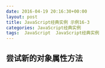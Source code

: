 ```yaml
---
date: 2016-04-19 20:16:30+00:00
layout: post
title: JavaScript经典实例 示例16-3
categories: JavaScript经典实例
tags:  JavaScript  JavaScript经典实例
---
```

尝试新的对象属性方法
----------------

<html>
    <head>
        <title>Constructor Chaining</title>
        <meta charset="utf-8" />
        <script type="text/javascript">
            
            // Book定制对象
            function Book(title, author) {
                var title = title,
                    author = author;
                
                this.getTitle = function() {
                    return 'Title: ' + title;
                }
                
                this.getAuthor = function() {
                    return 'Author: ' + author;
                }
                
            }
            
            // TechBook继承自Book
            function TechBook(title, author, category) {
                var category = category;
                
                this.getCategory = function() {
                    return 'Technical Category: ' + category;
                }
                
                Book.apply(this, arguments);
                this.getBook = function() {
                    return this.getTitle() + ' ' + author + ' ' + this.getCategory();
                }
                
            }
            
            window.onload = function() {
                try {
                    
                    // DOM 测试，Webkit在这里一败涂地
                    var img = new Image();
                    
                    // 添加新的属性和描述符
                    Object.defineProperty(img, 'geolatitude',{
                        get: function() { return geolatitude; },
                        set: function(val) { geolatitude = val; },
                        enumerable: true,
                        configurable: true
                    });
                    
                    // 测试configurable和enumerable属性
                    var props = 'Image has ';
                    
                    for (var prop in img) {
                        props += prop + ' ';
                    }
                    document.getElementById("result1").innerHTML = props;
                } catch(e) {
                    document.getElementById("result2").innerHTML = e;
                }
                
                try {
                
                    // 现在，我们在IE8中失败
                    
                    // 链化对象构造函数
                    TechBook.prototype = new Book();
                    
                    // 添加新的属性和属性描述符
                    Object.defineProperty(TechBook, 'experience',{
                        get: function() { return category; },
                        set: function(value) { category = value; },
                        enumerable: false,
                        configurable: true
                    });
                    
                    // 获取属性描述符并打印
                    var val = Object.getOwnPropertyDescriptor(TechBook, 'experience');
                    document.getElementById("result3").innerHTML = JSON.stringify(val);
                    
                    // 测试configurable和enumerable属性
                    var props = 'Image has ';
                    
                    for (var prop in TechBook) {
                        props += prop + ' ';
                    }
                    
                    document.getElementById("result4").innerHTML = props;
                    Object.defineProperty(TechBook, 'experience',{
                        enumerable: true
                    });
                    props = 'TechBook now has ';
                    for (var prop in TechBook) {
                        props += prop + ' ';
                    }
                    
                    document.getElementById("result5").innerHTML = props;
                    
                    // 创建TechBook实例
                    var newBook = new TechBook('The JavaScript Cookbook', 'Shelley Powers', 'Programming');
                    
                    // 测试新的setter
                    newBook.experience = 'intermediate';
                    
                    // 测试数据描述符
                    Object.defineProperty(newBook, 'publisher',{
                        value: "O'Reilly",
                        writable: false,
                        enumerable: true,
                        configurable: true
                    });
                    
                    // 测试writable
                    newBook.publisher = 'Some Other';
                    document.getElementById("result6").innerHTML = newBook.publisher;
                } catch(e) {
                    document.getElementById("result7").innerHTML = e;
                }
                
            }
        </script>
    </head>
    <body>
        <p>some content</p>
        <div id="result1"></div>
        <div id="result2"></div>
        <div id="result3"></div>
        <div id="result4"></div>
        <div id="result5"></div>
        <div id="result6"></div>
        <div id="result7"></div>
    </body>
</html>

源码如下：

{% highlight html linenos %}
<!DOCTYPE html>
<html>
    <head>
        <title>Constructor Chaining</title>
        <meta charset="utf-8" />
        <script type="text/javascript">
            
            // Book定制对象
            function Book(title, author) {
                var title = title,
                    author = author;
                
                this.getTitle = function() {
                    return 'Title: ' + title;
                }
                
                this.getAuthor = function() {
                    return 'Author: ' + author;
                }
                
            }
            
            // TechBook继承自Book
            function TechBook(title, author, category) {
                var category = category;
                
                this.getCategory = function() {
                    return 'Technical Category: ' + category;
                }
                
                Book.apply(this, arguments);
                this.getBook = function() {
                    return this.getTitle() + ' ' + author + ' ' + this.getCategory();
                }
                
            }
            
            window.onload = function() {
                try {
                    
                    // DOM 测试，Webkit在这里一败涂地
                    var img = new Image();
                    
                    // 添加新的属性和描述符
                    Object.defineProperty(img, 'geolatitude',{
                        get: function() { return geolatitude; },
                        set: function(val) { geolatitude = val; },
                        enumerable: true,
                        configurable: true
                    });
                    
                    // 测试configurable和enumerable属性
                    var props = 'Image has ';
                    
                    for (var prop in img) {
                        props += prop + ' ';
                    }
                    
                    alert(props);
                } catch(e) {
                    alert(e);
                }
                
                try {
                
                    // 现在，我们在IE8中失败
                    
                    // 链化对象构造函数
                    TechBook.prototype = new Book();
                    
                    // 添加新的属性和属性描述符
                    Object.defineProperty(TechBook, 'experience',{
                        get: function() { return category; },
                        set: function(value) { category = value; },
                        enumerable: false,
                        configurable: true
                    });
                    
                    // 获取属性描述符并打印
                    var val = Object.getOwnPropertyDescriptor(TechBook, 'experience');
                    alert(JSON.stringify(val));
                    
                    // 测试configurable和enumerable属性
                    var props = 'Image has ';
                    
                    for (var prop in TechBook) {
                        props += prop + ' ';
                    }
                    
                    alert(props);
                    Object.defineProperty(TechBook, 'experience',{
                        enumerable: true
                    });
                    props = 'TechBook now has ';
                    for (var prop in TechBook) {
                        props += prop + ' ';
                    }
                    
                    alert(props);
                    
                    // 创建TechBook实例
                    var newBook = new TechBook('The JavaScript Cookbook', 'Shelley Powers', 'Programming');
                    
                    // 测试新的setter
                    newBook.experience = 'intermediate';
                    
                    // 测试数据描述符
                    Object.defineProperty(newBook, 'publisher',{
                        value: "O'Reilly",
                        writable: false,
                        enumerable: true,
                        configurable: true
                    });
                    
                    // 测试writable
                    newBook.publisher = 'Some Other';
                    alert(newBook.publisher);
                } catch(e) {
                    alert(e);
                }
                
            }
        </script>
    </head>
    <body>
        <p>some content</p>
    </body>
</html>
{% endhighlight %}
